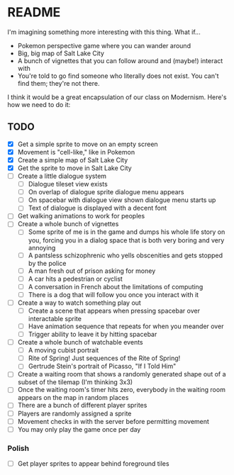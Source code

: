 # README

I'm imagining something more interesting with this thing. What if...

* Pokemon perspective game where you can wander around
* Big, big map of Salt Lake City
* A bunch of vignettes that you can follow around and (maybe!) interact with
* You're told to go find someone who literally does not exist. You can't find them; they're not there.

I think it would be a great encapsulation of our class on Modernism. Here's how we need to do it:

## TODO

- [x] Get a simple sprite to move on an empty screen
- [x] Movement is "cell-like," like in Pokemon
- [x] Create a simple map of Salt Lake City
- [x] Get the sprite to move in Salt Lake City
- [ ] Create a little dialogue system
	- [ ] Dialogue tileset view exists
	- [ ] On overlap of dialogue sprite dialogue menu appears
	- [ ] On spacebar with dialogue view shown dialogue menu starts up
	- [ ] Text of dialogue is displayed with a decent font
- [ ] Get walking animations to work for peoples
- [ ] Create a whole bunch of vignettes
	- [ ] Some sprite of me is in the game and dumps his whole life story on you, forcing you in a dialog space that is both very boring and very annoying
	- [ ] A pantsless schizophrenic who yells obscenities and gets stopped by the police
	- [ ] A man fresh out of prison asking for money
	- [ ] A car hits a pedestrian or cyclist
	- [ ] A conversation in French about the limitations of computing
	- [ ] There is a dog that will follow you once you interact with it
- [ ] Create a way to watch something play out
	- [ ] Create a scene that appears when pressing spacebar over interactable sprite
	- [ ] Have animation sequence that repeats for when you meander over
	- [ ] Trigger ability to leave it by hitting spacebar
- [ ] Create a whole bunch of watchable events
	- [ ] A moving cubist portrait
	- [ ] Rite of Spring! Just sequences of the Rite of Spring!
	- [ ] Gertrude Stein's portrait of Picasso, "If I Told Him"
- [ ] Create a waiting room that shows a randomly generated shape out of a subset of the tilemap (I'm thinking 3x3)
- [ ] Once the waiting room's timer hits zero, everybody in the waiting room appears on the map in random places
- [ ] There are a bunch of different player sprites
- [ ] Players are randomly assigned a sprite
- [ ] Movement checks in with the server before permitting movement
- [ ] You may only play the game once per day

### Polish

- [ ] Get player sprites to appear behind foreground tiles